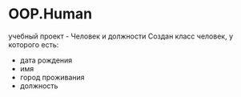# OOP.Human
учебный проект - Человек и должности
Создан класс человек, у которого есть:
- дата рождения
- имя
- город проживания
- должность

